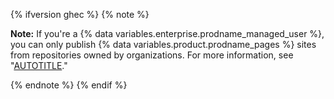 {% ifversion ghec %}
{% note %}

**Note:** If you're a {% data variables.enterprise.prodname_managed_user %}, you can only publish {% data variables.product.prodname_pages %} sites from repositories owned by organizations. For more information, see "[AUTOTITLE](/pages/getting-started-with-github-pages/about-github-pages#limitations-for-enterprise-managed-users)."

{% endnote %}
{% endif %}
